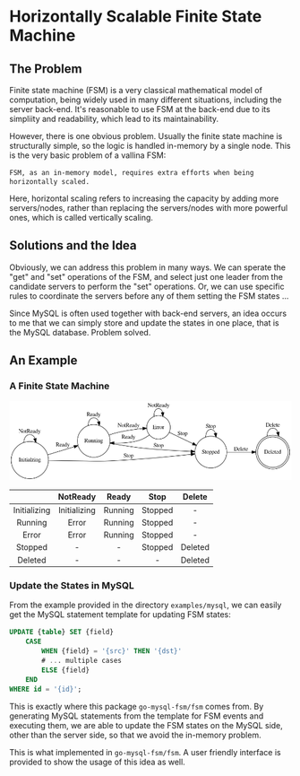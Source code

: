 # Horizontally Scalable Finite State Machine

## The Problem

Finite state machine (FSM) is a very classical mathematical model of computation, being widely used in many different situations, including the server back-end. It's reasonable to use FSM at the back-end due to its simpliity and readability, which lead to its maintainability.

However, there is one obvious problem. Usually the finite state machine is structurally simple, so the logic is handled in-memory by a single node. This is the very basic problem of a vallina FSM:

    FSM, as an in-memory model, requires extra efforts when being horizontally scaled.
  
Here, horizontal scaling refers to increasing the capacity by adding more servers/nodes, rather than replacing the servers/nodes with more powerful ones, which is called vertically scaling.

## Solutions and the Idea

Obviously, we can address this problem in many ways. We can sperate the "get" and "set" operations of the FSM, and select just one leader from the candidate servers to perform the "set" operations. Or, we can use specific rules to coordinate the servers before any of them setting the FSM states ...

Since MySQL is often used together with back-end servers, an idea occurs to me that we can simply store and update the states in one place, that is the MySQL database. Problem solved.

## An Example

### A Finite State Machine

![fsm](resources/fsm.png)

|              |   NotReady   |  Ready  |  Stop   | Delete  |
|:------------:|:------------:|:-------:|:-------:|:-------:|
| Initializing | Initializing | Running | Stopped |    -    |
|   Running    |    Error     | Running | Stopped |    -    |
|    Error     |    Error     | Running | Stopped |    -    |
|   Stopped    |      -       |    -    | Stopped | Deleted |
|   Deleted    |      -       |    -    |    -    | Deleted |

### Update the States in MySQL

From the example provided in the directory `examples/mysql`, we can easily get the MySQL statement template for updating FSM states:

```sql
UPDATE {table} SET {field}
    CASE
        WHEN {field} = '{src}' THEN '{dst}'
        # ... multiple cases
        ELSE {field}
    END
WHERE id = '{id}';
```

This is exactly where this package `go-mysql-fsm/fsm` comes from. By generating MySQL statements from the template for FSM events and executing them, we are able to update the FSM states on the MySQL side, other than the server side, so that we avoid the in-memory problem.

This is what implemented in `go-mysql-fsm/fsm`. A user friendly interface is provided to show the usage of this idea as well.
